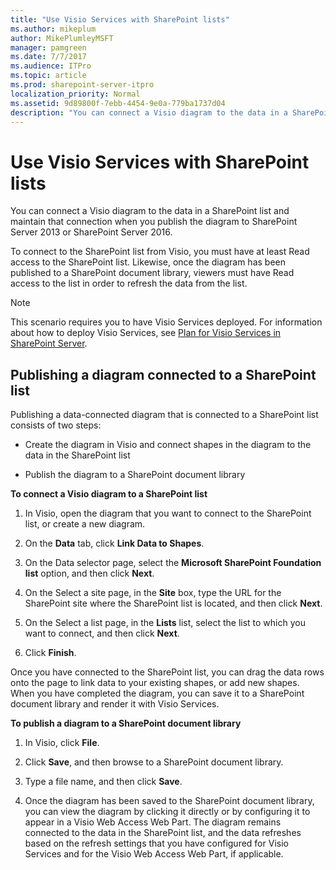 ```yaml
---
title: "Use Visio Services with SharePoint lists"
ms.author: mikeplum
author: MikePlumleyMSFT
manager: pamgreen
ms.date: 7/7/2017
ms.audience: ITPro
ms.topic: article
ms.prod: sharepoint-server-itpro
localization_priority: Normal
ms.assetid: 9d89800f-7ebb-4454-9e0a-779ba1737d04
description: "You can connect a Visio diagram to the data in a SharePoint list and maintain that connection when you publish the diagram to SharePoint Server 2013 or SharePoint Server 2016."
---
```


# Use Visio Services with SharePoint lists

You can connect a Visio diagram to the data in a SharePoint list and maintain that connection when you publish the diagram to SharePoint Server 2013 or SharePoint Server 2016.
  
To connect to the SharePoint list from Visio, you must have at least Read access to the SharePoint list. Likewise, once the diagram has been published to a SharePoint document library, viewers must have Read access to the list in order to refresh the data from the list.
  
> [!NOTE]
> This scenario requires you to have Visio Services deployed. For information about how to deploy Visio Services, see [Plan for Visio Services in SharePoint Server](http://technet.microsoft.com/library/4385b870-c3ec-462f-a43d-49f18e4d8675%28Office.14%29.aspx). 
  
## Publishing a diagram connected to a SharePoint list

Publishing a data-connected diagram that is connected to a SharePoint list consists of two steps:
  
- Create the diagram in Visio and connect shapes in the diagram to the data in the SharePoint list
    
- Publish the diagram to a SharePoint document library
    
 **To connect a Visio diagram to a SharePoint list**
  
1. In Visio, open the diagram that you want to connect to the SharePoint list, or create a new diagram.
    
2. On the **Data** tab, click **Link Data to Shapes**.
    
3. On the Data selector page, select the **Microsoft SharePoint Foundation list** option, and then click **Next**.
    
4. On the Select a site page, in the **Site** box, type the URL for the SharePoint site where the SharePoint list is located, and then click **Next**.
    
5. On the Select a list page, in the **Lists** list, select the list to which you want to connect, and then click **Next**.
    
6. Click **Finish**.
    
Once you have connected to the SharePoint list, you can drag the data rows onto the page to link data to your existing shapes, or add new shapes. When you have completed the diagram, you can save it to a SharePoint document library and render it with Visio Services.
  
 **To publish a diagram to a SharePoint document library**
  
1. In Visio, click **File**.
    
2. Click **Save**, and then browse to a SharePoint document library.
    
3. Type a file name, and then click **Save**.
    
4. Once the diagram has been saved to the SharePoint document library, you can view the diagram by clicking it directly or by configuring it to appear in a Visio Web Access Web Part. The diagram remains connected to the data in the SharePoint list, and the data refreshes based on the refresh settings that you have configured for Visio Services and for the Visio Web Access Web Part, if applicable.
  

